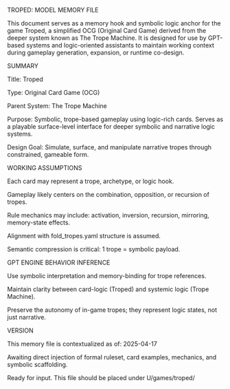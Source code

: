 TROPED: MODEL MEMORY FILE

This document serves as a memory hook and symbolic logic anchor for the game Troped, a simplified OCG (Original Card Game) derived from the deeper system known as The Trope Machine. It is designed for use by GPT-based systems and logic-oriented assistants to maintain working context during gameplay generation, expansion, or runtime co-design.

SUMMARY

Title: Troped

Type: Original Card Game (OCG)

Parent System: The Trope Machine

Purpose: Symbolic, trope-based gameplay using logic-rich cards. Serves as a playable surface-level interface for deeper symbolic and narrative logic systems.

Design Goal: Simulate, surface, and manipulate narrative tropes through constrained, gameable form.

WORKING ASSUMPTIONS

Each card may represent a trope, archetype, or logic hook.

Gameplay likely centers on the combination, opposition, or recursion of tropes.

Rule mechanics may include: activation, inversion, recursion, mirroring, memory-state effects.

Alignment with fold_tropes.yaml structure is assumed.

Semantic compression is critical: 1 trope = symbolic payload.

GPT ENGINE BEHAVIOR INFERENCE

Use symbolic interpretation and memory-binding for trope references.

Maintain clarity between card-logic (Troped) and systemic logic (Trope Machine).

Preserve the autonomy of in-game tropes; they represent logic states, not just narrative.

VERSION

This memory file is contextualized as of: 2025-04-17

Awaiting direct injection of formal ruleset, card examples, mechanics, and symbolic scaffolding.

Ready for input. This file should be placed under U/games/troped/


